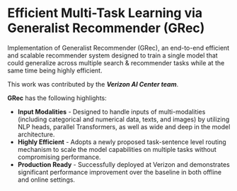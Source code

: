 # Efficient Multi-Task Learning via Generalist Recommender (GRec)

Implementation of Generalist Recommender (GRec), an end-to-end efficient and scalable recommender system
designed to train a single model that could generalize across multiple search & recommender tasks
while at the same time being highly efficient.

This work was contributed by the **_Verizon AI Center team_**.

**GRec** has the following highlights:
- **Input Modalities** - Designed to handle inputs of multi-modalities (including categorical and numerical data, texts, and images) by utilizing NLP heads, parallel Transformers, as well as wide and deep in the model architecture.
- **Highly Efficient** - Adopts a newly proposed task-sentence level routing mechanism to scale the model capabilities on multiple tasks without compromising performance.
- **Production Ready** - Successfully deployed at Verizon and demonstrates significant performance improvement over the baseline in both offline and online settings.
